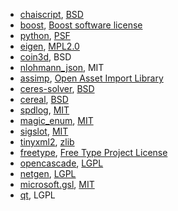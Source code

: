 - [chaiscript](https://github.com/ChaiScript/ChaiScript), [BSD](./ChaiScript-LICENSE.txt)
- [boost](https://www.boost.org/), [Boost software license](https://www.boost.org/users/license.html)
- [python](https://www.python.org/), [PSF](https://docs.python.org/3/license.html)
- [eigen](https://eigen.tuxfamily.org), [MPL2.0](https://www.mozilla.org/en-US/MPL/2.0/)
- [coin3d](https://www.coin3d.org/), BSD
- [nlohmann_json](https://github.com/nlohmann/json), MIT
- [assimp](https://assimp.org/), [Open Asset Import Library](./Assimp.txt)
- [ceres-solver](http://ceres-solver.org/), [BSD](https://github.com/ceres-solver/ceres-solver?tab=License-1-ov-file)
- [cereal](https://github.com/USCiLab/cereal), [BSD](https://github.com/USCiLab/cereal?tab=BSD-3-Clause-1-ov-file)
- [spdlog](https://github.com/gabime/spdlog), [MIT](./SPDLOG-MIT-LICENSE.txt)
- [magic_enum](https://github.com/Neargye/magic_enum), [MIT](./Magic-enum-MIT-LICENSE.txt)
- [sigslot](https://github.com/palacaze/sigslot), [MIT](./Sigslot-MIT-LICENSE.txt)
- [tinyxml2](https://github.com/leethomason/tinyxml2), [zlib](./Tinyxml2-LICENSE.txt)
- [freetype](https://www.freetype.org), [Free Type Project License](https://gitlab.freedesktop.org/freetype/freetype/-/blob/master/docs/FTL.TXT)
- [opencascade](https://dev.opencascade.org), [LGPL](https://dev.opencascade.org/resources/licensing)
- [netgen](https://ngsolve.org/), [LGPL](https://ngsolve.org/)
- [microsoft.gsl](https://github.com/microsoft/GSL), [MIT](./GSL-MIT-LICENSE.txt)
- [qt](https://www.qt.io/), LGPL